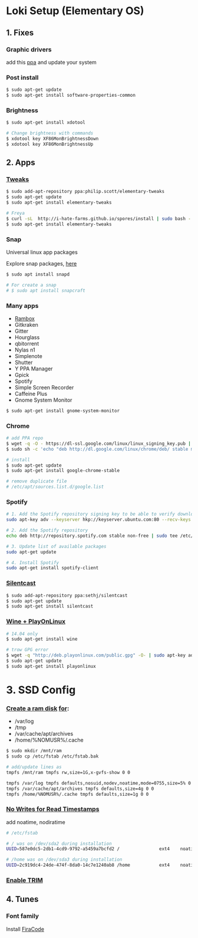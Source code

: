 # Loki Setup (Elementary OS)

## 1. Fixes

### Graphic drivers

add this [ppa](https://launchpad.net/~oibaf/+archive/ubuntu/graphics-drivers) and update your system

### Post install

```sh
$ sudo apt-get update
$ sudo apt-get install software-properties-common
```

### Brightness

```sh
$ sudo apt-get install xdotool

# Change brightness with commands
$ xdotool key XF86MonBrightnessDown
$ xdotool key XF86MonBrightnessUp
```

## 2. Apps

### [Tweaks](https://github.com/elementary-tweaks/elementary-tweaks)

```sh
$ sudo add-apt-repository ppa:philip.scott/elementary-tweaks
$ sudo apt-get update
$ sudo apt-get install elementary-tweaks

# Freya
$ curl -sL  http://i-hate-farms.github.io/spores/install | sudo bash - 
$ sudo apt-get install elementary-tweaks
```

### Snap

Universal linux app packages

Explore snap packages, [here](https://uappexplorer.com/apps?type=snappy)

```sh
$ sudo apt install snapd

# For create a snap
# $ sudo apt install snapcraft
```

### Many apps

* [Rambox](http://rambox.pro/)
* Gitkraken
* Gitter
* Hourglass
* qbitorrent
* Nylas n1
* Simplenote
* Shutter
* Y PPA Manager
* Gpick
* Spotify
* Simple Screen Recorder
* Caffeine Plus
* Gnome System Monitor
```sh
$ sudo apt-get install gnome-system-monitor
```

### Chrome

```sh
# add PPA repo
$ wget -q -O - https://dl-ssl.google.com/linux/linux_signing_key.pub | sudo apt-key add -
$ sudo sh -c 'echo "deb http://dl.google.com/linux/chrome/deb/ stable main" >> /etc/apt/sources.list.d/google.list'

# install
$ sudo apt-get update
$ sudo apt-get install google-chrome-stable

# remove duplicate file
# /etc/apt/sources.list.d/google.list
```

### Spotify

```sh
# 1. Add the Spotify repository signing key to be able to verify downloaded packages
sudo apt-key adv --keyserver hkp://keyserver.ubuntu.com:80 --recv-keys BBEBDCB318AD50EC6865090613B00F1FD2C19886

# 2. Add the Spotify repository
echo deb http://repository.spotify.com stable non-free | sudo tee /etc/apt/sources.list.d/spotify.list

# 3. Update list of available packages
sudo apt-get update

# 4. Install Spotify
sudo apt-get install spotify-client
```

### [Silentcast](https://github.com/colinkeenan/silentcast)

```sh
$ sudo add-apt-repository ppa:sethj/silentcast
$ sudo apt-get update
$ sudo apt-get install silentcast
```

### [Wine + PlayOnLinux](http://zonaelementaryos.com/2015/05/13/instalar-playonlinux-en-elementary-os/)

```sh
# 14.04 only
$ sudo apt-get install wine

# trow GPG error
$ wget -q "http://deb.playonlinux.com/public.gpg" -O- | sudo apt-key add - sudo wget http://deb.playonlinux.com/playonlinux_trusty.list -O /etc/apt/sources.list.d/playonlinux.list
$ sudo apt-get update
$ sudo apt-get install playonlinux
```

# 3. SSD Config

### [Create a ram disk](http://www.hecticgeek.com/2015/12/create-ram-disk-ubuntu-linux/) [for](https://bugs.launchpad.net/elementaryos/+bug/1415516):

* /var/log
* /tmp 
* /var/cache/apt/archives
* /home/%NOMUSR%/.cache

```sh
$ sudo mkdir /mnt/ram   
$ sudo cp /etc/fstab /etc/fstab.bak

# add/update lines as
tmpfs /mnt/ram tmpfs rw,size=1G,x-gvfs-show 0 0

tmpfs /var/log tmpfs defaults,nosuid,nodev,noatime,mode=0755,size=5% 0 0
tmpfs /var/cache/apt/archives tmpfs defaults,size=4g 0 0
tmpfs /home/%NOMUSR%/.cache tmpfs defaults,size=1g 0 0
```

### [No Writes for Read Timestamps](http://askubuntu.com/questions/1400/how-do-i-optimize-the-os-for-ssds)

add noatime, nodiratime

```sh
# /etc/fstab

# / was on /dev/sda2 during installation
UUID=587e0dc5-2db1-4cd9-9792-a5459a7bcfd2 /               ext4    noatime,nodiratime,errors=remount-ro 0       1

# /home was on /dev/sda3 during installation
UUID=2c919dc4-24de-474f-8da0-14c7e1240ab8 /home           ext4    noatime,nodiratime,defaults        0       2
```

### [Enable TRIM](http://askubuntu.com/questions/18903/how-to-enable-trim)

## 4. Tunes

### Font family

Install [FiraCode](https://github.com/tonsky/FiraCode)
